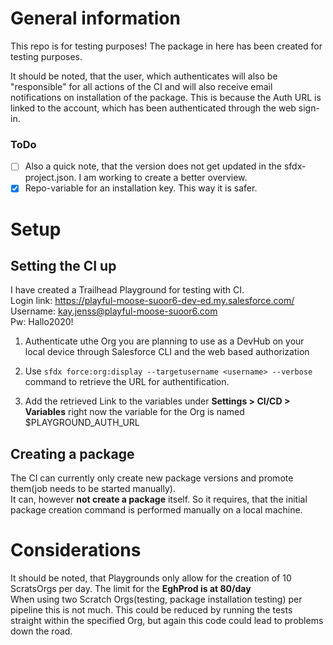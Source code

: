 # General information
This repo is for testing purposes! The package in here has been created for testing purposes.  

It should be noted, that the user, which authenticates will also be "responsible" for all actions of the CI and will also receive email notifications on installation of the package. This is because the Auth URL is linked to the account, which has been authenticated through the web sign-in. 

### ToDo  
- [ ] Also a quick note, that the version does not get updated in the sfdx-project.json. I am working to create a better overview.  
- [X] Repo-variable for an installation key. This way it is safer.

# Setup
## Setting the CI up
I have created a Trailhead Playground for testing with CI.  
Login link: https://playful-moose-suoor6-dev-ed.my.salesforce.com/  
Username: kay.jenss@playful-moose-suoor6.com  
Pw: Hallo2020!  
  
1. Authenticate uthe Org you are planning to use as a DevHub on your local device through Salesforce CLI and the web based authorization

2. Use `sfdx force:org:display --targetusername <username> --verbose` command to retrieve the URL for authentification.

3. Add the retrieved Link to the variables under **Settings > CI/CD > Variables** right now the variable for the Org is named $PLAYGROUND_AUTH_URL

## Creating a package
The CI can currently only create new package versions and promote them(job needs to be started manually).  
It can, however **not create a package** itself. So it requires, that the initial package creation command is performed manually on a local machine.
  
# Considerations
It should be noted, that Playgrounds only allow for the creation of 10 ScratsOrgs per day. The limit for the **EghProd is at 80/day**  
When using two Scratch Orgs(testing, package installation testing) per pipeline this is not much.
This could be reduced by running the tests straight within the specified Org, but again this code could lead to problems down the road.


